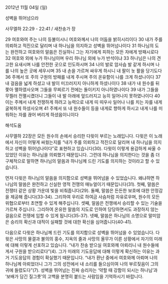 2012년 11월 04일 (일)

성벽을 뛰어넘으라



사무엘하 22:29 - 22:41 / 새찬송가  장


29 여호와여 주는 나의 등불이시니 여호와께서 나의 어둠을 밝히시리이다 30 내가 주를 의뢰하고 적진으로 달리며 내 하나님을 의지하고 성벽을 뛰어넘나이다 31 하나님의 도는 완전하고 여호와의 말씀은 진실하니 그는 자기에게 피하는 모든 자에게 방패시로다 32 여호와 외에 누가 하나님이며 우리 하나님 외에 누가 반석이냐 33 하나님은 나의 견고한 요새시며 나를 안전한 곳으로 인도하시며 34 나의 발로 암사슴 발 같게 하시며 나를 나의 높은 곳에 세우시며 35 내 손을 가르쳐 싸우게 하시니 내 팔이 놋 활을 당기도다 36 주께서 또 주의 구원의 방패를 내게 주시며 주의 온유함이 나를 크게 하셨나이다 37 내 걸음을 넓게 하셨고 내 발이 미끄러지지 아니하게 하셨나이다 38 내가 내 원수를 뒤쫓아 멸하였사오며 그들을 무찌르기 전에는 돌이키지 아니하였나이다 39 내가 그들을 무찔러 전멸시켰더니 그들이 내 발 아래에 엎드러지고 능히 일어나지 못하였나이다 40 이는 주께서 내게 전쟁하게 하려고 능력으로 내게 띠 띠우사 일어나 나를 치는 자를 내게 굴복하게 하셨사오며 41 주께서 또 내 원수들이 등을 내게로 향하게 하시고 내게 나를 미워하는 자를 끊어 버리게 하셨음이니이다

해석도움





사무엘하 22장은 모든 원수의 손에서 승리한 다윗이 부르는 노래입니다. 다윗은 이 노래에서 자신이 어떻게 싸웠는지를 “내가 주를 의뢰하고 적진으로 달리며 내 하나님을 의지하고 성벽을 뛰어넘나이다”로 표현하고 있습니다(30). 다윗이 이렇게 용감하게 싸울 수 있었던 이유는 하나님을 의뢰했기 때문입니다. 그런데 하나님을 의지한다는 것을 좀 더 구체적으로 말하면 하나님의 말씀과 하나님께 드린 기도를 의지하는 것이라고 할 수 있습니다. 

먼저 다윗은 하나님의 말씀을 의지함으로 성벽을 뛰어넘을 수 있었습니다. 왜냐하면 하나님의 말씀은 완전하고 신실한 영적 전쟁의 매뉴얼이기 때문입니다(31). 
첫째, 말씀은 전쟁터 같은 상황 가운데 빛을 비춰줍니다(29). 
둘째, 말씀은 든든한 보호에 대한 안정감을 제공해 줍니다(33-34). 그리하여 우리로 하여금 사슴처럼 자유로우며, 원수의 모든 위협으로부터 초연할 수 있게 해주십니다.
셋째, 말씀은 전쟁에서 승리할 수 있는 기술을 가르쳐 주십니다. 그리하여 온유한 말씀의 지도로 인하여 당당하면서도 과장하지 않는 걸음으로 전쟁에 임할 수 있게 됩니다(35-37).
넷째, 말씀은 하나님의 소명으로 말미암은 승리의 확신과 대적이 실패할 것에 대한 확신을 심어줍니다(40-41). 

다음으로 다윗은 하나님께 드린 기도를 의지함으로 성벽을 뛰어넘을 수 있었습니다. 다윗은 사망의 물결과 불의의 홍수, 지옥의 줄과 사망의 올무가 이른 상황에서 자기의 미래에 대해 이렇게 선포하고 있습니다. “내가 찬송 받으실 여호와께 아뢰리니 내 원수들에게서 구원을 받으리로다”(4). 그가 미래의 기도응답에 대해 이렇게 확신하는 이유는 과거 기도응답의 경험이 확실했기 때문입니다. “내가 환난 중에서 여호와께 아뢰며 나의 하나님께 아뢰었더니 그가 그의 성전에서 내 소리를 들으심이여 나의 부르짖음이 그의 귀에 들렸도다”(7). 성벽을 뛰어넘는 진짜 승리자는 ‘약할 때 강함이 되시는 하나님’과 ‘보배가 담긴 질그릇’의 고백을 분명히 붙드는 사람임을 기억하시기 바랍니다.
